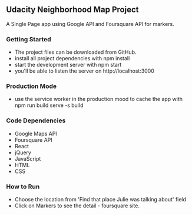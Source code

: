 ## Udacity Neighborhood Map Project
A Single Page app using Google API and Foursquare API for markers.

### Getting Started 

- The project files can be downloaded from GitHub.
- install all project dependencies with npm install
- start the development server with npm start
- you'll be able to listen the server on http://localhost:3000

### Production Mode 

- use the service worker in the production mood to cache the app with npm run build serve -s build

### Code Dependencies
- Google Maps API
- Foursquare API
- React
- jQuery
- JavaScript
- HTML
- CSS

### How to Run 
- Choose the location from 'Find that place Julie was talking about' field
- Click on Markers to see the detail - foursquare site.